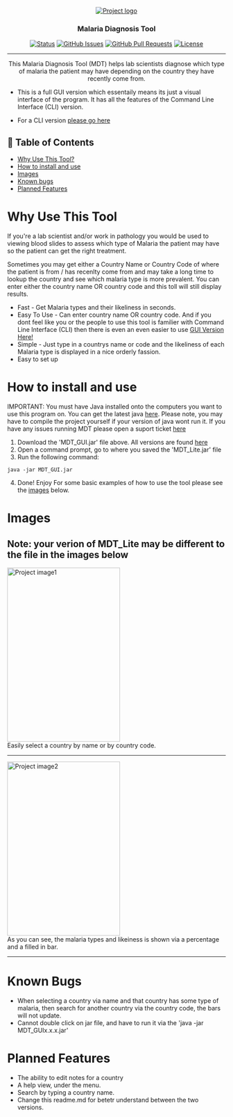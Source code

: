 <p align="center">
  <a href="" rel="noopener">
 <img src="https://i.imgur.com/EKdmdLq.png" alt="Project logo"></a>
</p>
<h3 align="center">Malaria Diagnosis Tool</h3>

<div align="center">

[![Status](https://img.shields.io/badge/status-active-success.svg)](https://github.com/JamesWRC/MDT_GUI)
[![GitHub Issues](https://img.shields.io/github/issues/jameswrc/MDT_GUI.svg)](https://github.com/JamesWRC/MDT_GUI/issues)
[![GitHub Pull Requests](https://img.shields.io/github/issues-pr/JamesWRC/MDT_GUI.svg)](https://github.com/JamesWRC/MDT_GUI/pulls)
[![License](https://img.shields.io/badge/license-MIT-blue.svg)](LICENSE.md)

</div>

---

<p align="center"> This Malaria Diagnosis Tool (MDT) helps lab scientists diagnose which type of malaria the patient may have depending on the country they have recently come from.

- This is a full GUI version which essentaily means its just a visual interface of the program. It has all the features of the Command Line Interface (CLI) version.
- For a CLI version [please go here](https://github.com/JamesWRC/MDT_Lite)

  </p>

## 📝 Table of Contents

- [Why Use This Tool?](#why_use_this_tool)
- [How to install and use](#how_to_use)
- [Images](#images)
- [Known bugs](#known_bugs)
- [Planned Features](#planned_features)

# Why Use This Tool <a name = "why_use_this_tool"></a>

If you're a lab scientist and/or work in pathology you would be used to viewing blood slides to assess which type of Malaria the patient may have so the patient can get the right treatment.

Sometimes you may get either a Country Name or Country Code of where the patient is from / has recenlty come from and may take a long time to lookup the country and see which malaria type is more prevalent. You can enter either the country name OR country code and this toll will still display results.

- Fast - Get Malaria types and their likeliness in seconds.
- Easy To Use - Can enter country name OR country code. And if you dont feel like you or the people to use this tool is familier with Command Line Interface (CLI) then there is even an even easier to use [GUI Version Here!](https://github.com/JamesWRC/MDT_GUI)
- Simple - Just type in a countrys name or code and the likeliness of each Malaria type is displayed in a nice orderly fassion.
- Easy to set up

# How to install and use <a name = "how_to_use"></a>

IMPORTANT: You must have Java installed onto the computers you want to use this program on. You can get the latest java [here](https://www.java.com/en/download/).
Please note, you may have to compile the project yourself if your version of java wont run it.
If you have any issues running MDT please open a suport ticket [here](https://github.com/JamesWRC/MDT_GUI/issues)

1. Download the 'MDT_GUI.jar' file above. All versions are found [here](https://github.com/JamesWRC/MDYT_GUI/tree/master/releases)
2. Open a command prompt, go to where you saved the 'MDT_Lite.jar' file
3. Run the following command:

```
java -jar MDT_GUI.jar
```

4. Done! Enjoy
   For some basic examples of how to use the tool please see the [images](#images) below.

# Images <a name = "images"></a>

## Note: your verion of MDT_Lite may be different to the file in the images below

<img src="https://i.imgur.com/Kk7iOa3.gif" alt="Project image1" width="260" height="400">
<br>
Easily select a country by name or by country code.

<hr>

  <img src="https://i.imgur.com/JNzK6En.gif" alt="Project image2" width="260" height="400">
  <br>
As you can see, the malaria types and likeiness is shown via a percentage and a filled in bar.

<hr>

# Known Bugs<a name = "known_bugs"></a>

- When selecting a country via name and that country has some type of malaria,
  then search for another country via the country code, the bars will not update.
- Cannot double click on jar file, and have to run it via the 'java -jar MDT_GUIx.x.x.jar'

# Planned Features<a name = "planned_features"></a>

- The ability to edit notes for a country
- A help view, under the menu.
- Search by typing a country name.
- Change this readme.md for betetr understand between the two versions.
